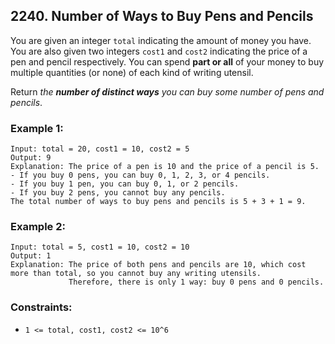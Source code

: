 ## 2240. Number of Ways to Buy Pens and Pencils

You are given an integer ```total``` indicating the amount of money you have. You are also given two integers ```cost1``` and ```cost2``` indicating the price of a pen and pencil respectively. You can spend **part or all** of your money to buy multiple quantities (or none) of each kind of writing utensil.

Return *the **number of distinct ways** you can buy some number of pens and pencils*.

### Example 1:
```
Input: total = 20, cost1 = 10, cost2 = 5
Output: 9
Explanation: The price of a pen is 10 and the price of a pencil is 5.
- If you buy 0 pens, you can buy 0, 1, 2, 3, or 4 pencils.
- If you buy 1 pen, you can buy 0, 1, or 2 pencils.
- If you buy 2 pens, you cannot buy any pencils.
The total number of ways to buy pens and pencils is 5 + 3 + 1 = 9.
```
### Example 2:
```
Input: total = 5, cost1 = 10, cost2 = 10
Output: 1
Explanation: The price of both pens and pencils are 10, which cost more than total, so you cannot buy any writing utensils.
             Therefore, there is only 1 way: buy 0 pens and 0 pencils.
```

### Constraints:

* ```1 <= total, cost1, cost2 <= 10^6```